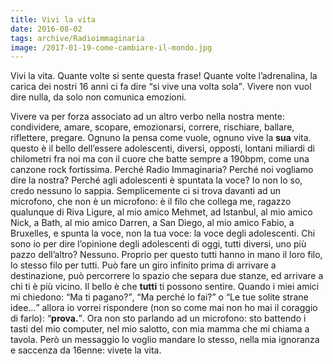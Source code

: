```yaml
---
title: Vivi la vita
date: 2016-08-02
tags: archive/Radioimmaginaria
image: /2017-01-19-come-cambiare-il-mondo.jpg
---
```

Vivi la vita. Quante volte si sente questa frase! Quante volte l’adrenalina, la carica dei nostri 16 anni ci fa dire <q>si vive una volta sola</q>. Vivere non vuol dire nulla, da solo non comunica emozioni.

Vivere va per forza associato ad un altro verbo nella nostra mente: condividere, amare, scopare, emozionarsi, correre, rischiare, ballare, riflettere, pregare. Ognuno la pensa come vuole, ognuno vive la **sua** vita. questo è il bello dell’essere adolescenti, diversi, opposti, lontani miliardi di chilometri fra noi ma con il cuore che batte sempre a 190bpm, come una canzone rock fortissima. Perché Radio Immaginaria? Perché noi vogliamo dire la nostra? Perché agli adolescenti è spuntata la voce? Io non lo so, credo nessuno lo sappia. Semplicemente ci si trova davanti ad un microfono, che non è un microfono: è il filo che collega me, ragazzo qualunque di Riva Ligure, al mio amico Mehmet, ad Istanbul, al mio amico Nick, a Bath, al mio amico Darren, a San Diego, al mio amico Fabio, a Bruxelles, e spunta la voce, non la tua voce: la voce degli adolescenti. Chi sono io per dire l’opinione degli adolescenti di oggi, tutti diversi, uno più pazzo dell’altro? Nessuno. Proprio per questo tutti hanno in mano il loro filo, lo stesso filo per tutti. Può fare un giro infinito prima di arrivare a destinazione, può percorrere lo spazio che separa due stanze, ed arrivare a chi ti è più vicino. Il bello è che **tutti** ti possono sentire. Quando i miei amici mi chiedono: <q>Ma ti pagano?</q>, <q>Ma perché lo fai?</q> o <q>Le tue solite strane idee…</q> allora io vorrei rispondere (non so come mai non ho mai il coraggio di farlo): <q>**prova.**</q>. Ora non sto parlando ad un microfono: sto battendo i tasti del mio computer, nel mio salotto, con mia mamma che mi chiama a tavola. Però un messaggio lo voglio mandare lo stesso, nella mia ignoranza e saccenza da 16enne: vivete la vita.
